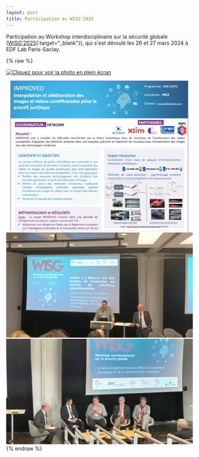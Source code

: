 ```yaml
---
layout: post
title: Participation au WISG'2025
---
```


Participation au Workshop interdisciplinaire sur la sécurité globale ([WISG'2025](https://wisg.fr/){:target="_blank"}), qui s'est déroulé les 26 et 27 mars 2024 à EDF Lab Paris-Saclay.

{% raw %}
<div class="image-row">
  <div class="image-column">
    <a href="/public/poster_groupe.JPG" target="_blank">
      <img src="/public/poster_groupe.JPG" alt="Cliquez pour voir la photo en plein écran">
    </a>
  </div>

  <div class="image-column">
    <a href="/public/poster_wisg25.png" target="_blank">
      <img src="/public/poster_wisg25_thumbnail.png" alt="Cliquez pour voir le poster en plein écran">
    </a>
  </div>

  <div class="image-column">
    <a href="/public/atelier_1.jpg" target="_blank">
      <img src="/public/atelier_1.jpg" alt="Cliquez pour voir le poster en plein écran">
    </a>
  </div>

  <div class="image-column">
    <a href="/public/atelier_2.jpg" target="_blank">
      <img src="/public/atelier_2.jpg" alt="Cliquez pour voir le poster en plein écran">
    </a>
  </div>
</div>
{% endraw %}
